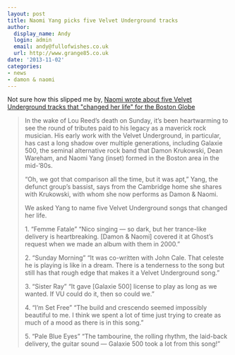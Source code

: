 ```yaml
---
layout: post
title: Naomi Yang picks five Velvet Underground tracks
author:
  display_name: Andy
  login: admin
  email: andy@fullofwishes.co.uk
  url: http://www.grange85.co.uk
date: '2013-11-02'
categories:
- news
- damon & naomi
---
```

<p>Not sure how this slipped me by, <a href="http://www.bostonglobe.com/arts/music/2013/10/31/high-five-naomi-yang/a4O3kNGh9Aoy8JiAM082FN/story.html?s_campaign=sm_tw">Naomi wrote about five Velvet Underground tracks that "changed her life" for the Boston Globe</a></p>
<blockquote><p>
In the wake of Lou Reed’s death on Sunday, it’s been heartwarming to see the round of tributes paid to his legacy as a maverick rock musician. His early work with the Velvet Underground, in particular, has cast a long shadow over multiple generations, including Galaxie 500, the seminal alternative rock band that Damon Krukowski, Dean Wareham, and Naomi Yang (inset) formed in the Boston area in the mid-’80s.</p>
<p>“Oh, we got that comparison all the time, but it was apt,” Yang, the defunct group’s bassist, says from the Cambridge home she shares with Krukowski, with whom she now performs as Damon & Naomi.</p>
<p>We asked Yang to name five Velvet Underground songs that changed her life.</p>
<p>1. “Femme Fatale” “Nico singing — so dark, but her trance-like delivery is heartbreaking. [Damon & Naomi] covered it at Ghost’s request when we made an album with them in 2000.”</p>
<p>2. “Sunday Morning” “It was co-written with John Cale. That celeste he is playing is like in a dream. There is a tenderness to the song but still has that rough edge that makes it a Velvet Underground song.”</p>
<p>3. “Sister Ray” “It gave [Galaxie 500] license to play as long as we wanted. If VU could do it, then so could we.”</p>
<p>4. “I’m Set Free” “The build and crescendo seemed impossibly beautiful to me. I think we spent a lot of time just trying to create as much of a mood as there is in this song.”</p>
<p>5. “Pale Blue Eyes” “The tambourine, the rolling rhythm, the laid-back delivery, the guitar sound — Galaxie 500 took a lot from this song!”</p></blockquote>
